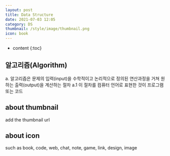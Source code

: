 ```yaml
---
layout: post
title: Data Structure
date: 2021-07-03 12:05
category: DS
thumbnail: /style/image/thumbnail.png
icon: book
---
```



* content
{:toc}

## 알고리즘(Algorithm)

a. 알고리즘은 문제의 입력(input)을 수학적이고 논리적으로 정의된 연산과정을 거쳐 원하는 출력(output)을 계산하는 절차
  a.1 이 절차를 컴퓨터 언어로 표현한 것이 프로그램 또는 코드

## about thumbnail

add the thumbnail url

## about icon

such as book, code, web, chat, note, game, link, design, image
